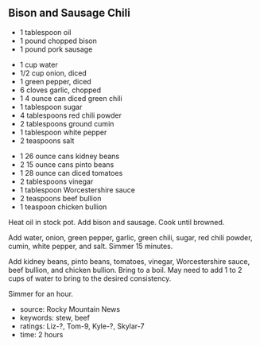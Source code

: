 Bison and Sausage Chili
-----------------------

- 1 tablespoon oil
- 1 pound chopped bison
- 1 pound pork sausage
<!-- -->
- 1 cup water
- 1/2 cup onion, diced
- 1 green pepper, diced
- 6 cloves garlic, chopped
- 1 4 ounce can diced green chili
- 1 tablespoon sugar
- 4 tablespoons red chili powder
- 2 tablespoons ground cumin
- 1 tablespoon white pepper
- 2 teaspoons salt
<!-- -->
- 1 26 ounce cans kidney beans
- 2 15 ounce cans pinto beans
- 1 28 ounce can diced tomatoes
- 2 tablespoons vinegar
- 1 tablespoon Worcestershire sauce
- 2 teaspoons beef bullion
- 1 teaspoon chicken bullion

Heat oil in stock pot.  Add bison and sausage.  Cook until browned.

Add water, onion, green pepper, garlic, green chili, sugar, red chili
powder, cumin, white pepper, and salt. Simmer 15 minutes.

Add kidney beans, pinto beans, tomatoes, vinegar, Worcestershire
sauce, beef bullion, and chicken bullion.  Bring to a boil.  May need
to add 1 to 2 cups of water to bring to the desired consistency.

Simmer for an hour.

- source: Rocky Mountain News
- keywords: stew, beef
- ratings: Liz-?, Tom-9, Kyle-?, Skylar-7
- time: 2 hours
